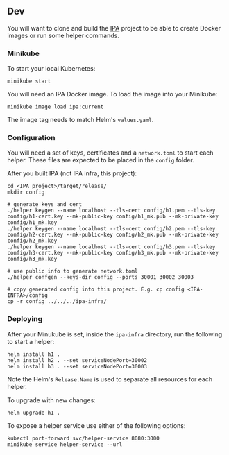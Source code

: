 ## Dev

You will want to clone and build the [IPA](https://github.com/private-attribution/ipa) project to be able to create Docker images or run some helper commands.

### Minikube

To start your local Kubernetes:
```
minikube start
```

You will need an IPA Docker image. To load the image into your Minikube:

```
minikube image load ipa:current
```

The image tag needs to match Helm's `values.yaml`.

### Configuration

You will need a set of keys, certificates and a `network.toml` to start each helper. These files are expected to be placed in the `config` folder.

After you built IPA (not IPA infra, this project):
```
cd <IPA project>/target/release/
mkdir config

# generate keys and cert
./helper keygen --name localhost --tls-cert config/h1.pem --tls-key config/h1-cert.key --mk-public-key config/h1_mk.pub --mk-private-key config/h1_mk.key
./helper keygen --name localhost --tls-cert config/h2.pem --tls-key config/h2-cert.key --mk-public-key config/h2_mk.pub --mk-private-key config/h2_mk.key
./helper keygen --name localhost --tls-cert config/h3.pem --tls-key config/h3-cert.key --mk-public-key config/h3_mk.pub --mk-private-key config/h3_mk.key

# use public info to generate network.toml
./helper confgen --keys-dir config --ports 30001 30002 30003

# copy generated config into this project. E.g. cp config <IPA-INFRA>/config
cp -r config ../../../ipa-infra/
```


### Deploying

After your Minukube is set, inside the `ipa-infra` directory, run the following to start a helper:
```
helm install h1 .
helm install h2 . --set serviceNodePort=30002
helm install h3 . --set serviceNodePort=30003
```

Note the Helm's `Release.Name` is used to separate all resources for each helper.

To upgrade with new changes:
```
helm upgrade h1 .
```

To expose a helper service use either of the following options:
```
kubectl port-forward svc/helper-service 8080:3000
minikube service helper-service --url
```
